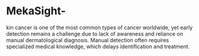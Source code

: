 # MekaSight-
kin cancer is one of the most common types of cancer worldwide, yet early detection remains a challenge due to lack of awareness and reliance on manual dermatological diagnosis. Manual detection often requires specialized medical knowledge, which delays identification and treatment.
